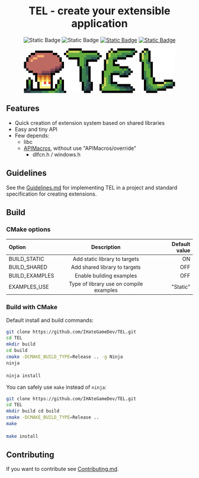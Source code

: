 <div align="center">

# TEL - create your extensible application

</div>

<div align="center">

![Static Badge](https://img.shields.io/badge/Release-r0.1.5-blue)
![Static Badge](https://img.shields.io/badge/Build%20status-passed-green)
[![Static Badge](https://img.shields.io/badge/License-MIT-orange)](../License)
[![Static Badge](https://img.shields.io/badge/Documentation-page-darkcyan)](https://ihategamedev.github.io/TEL/)

</div>

<div align="center">

<img align="center" src="./Assets/Logo.webp" alt="Logo" />

</div>

## Features

- Quick creation of extension system based on shared libraries
- Easy and tiny API
- Few depends:
  - libc
  - [APIMacros](https://github.com/IHateGameDev/APIMacros), without use "APIMacros/override"
    - dlfcn.h / windows.h

## Guidelines

See the [Guidelines.md](./Guidelines.md) for implementing TEL in a project and standard specification for creating extensions.

## Build

### CMake options

| **Option**     | **Description**                         | **Default value** |
| :------------- | :-------------------------------------: | ----------------: |
| BUILD_STATIC   | Add static library to targets           | ON                |
| BUILD_SHARED   | Add shared library to targets           | OFF               |
| BUILD_EXAMPLES | Enable building examples                | OFF               |
| EXAMPLES_USE   | Type of library use on compile examples | "Static"          |

### Build with CMake

Default install and build commands:
```bash
git clone https://github.com/IHateGameDev/TEL.git
cd TEL
mkdir build
cd build
cmake -DCMAKE_BUILD_TYPE=Release .. -g Ninja
ninja

ninja install
```

You can safely use `make` instead of `ninja`:
```bash
git clone https://github.com/IHAteGameDev/TEL.git
cd TEL
mkdir build cd build
cmake -DCMAKE_BUILD_TYPE=Release ..
make

make install
```

## Contributing

If you want to contribute see [Contributing.md](./Contributing.md).
